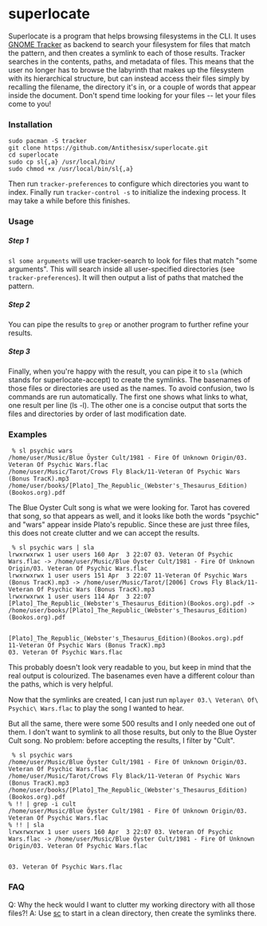 superlocate
===========

Superlocate is a program that helps browsing filesystems in the CLI. It uses [GNOME Tracker](https://wiki.gnome.org/Projects/Tracker) as backend to search your filesystem for files that match the pattern, and then creates a symlink to each of those results. Tracker searches in the contents, paths, and metadata of files. This means that the user no longer has to browse the labyrinth that makes up the filesystem with its hierarchical structure, but can instead access their files simply by recalling the filename, the directory it's in, or a couple of words that appear inside the document. Don't spend time looking for your files -- let your files come to you!

### Installation
```
sudo pacman -S tracker
git clone https://github.com/Antithesisx/superlocate.git
cd superlocate
sudo cp sl{,a} /usr/local/bin/
sudo chmod +x /usr/local/bin/sl{,a}
```

Then run `tracker-preferences` to configure which directories you want to index. Finally run `tracker-control -s` to initialize the indexing process. It may take a while before this finishes.

### Usage
##### Step 1
`sl some arguments` will use tracker-search to look for files that match "some arguments". This will search inside all user-specified directories (see `tracker-preferences`). It will then output a list of paths that matched the pattern.

##### Step 2
You can pipe the results to `grep` or another program to further refine your results.

##### Step 3
Finally, when you're happy with the result, you can pipe it to `sla` (which stands for superlocate-accept) to create the symlinks. The basenames of those files or directories are used as the names. To avoid confusion, two ls commands are run automatically. The first one shows what links to what, one result per line (ls -l). The other one is a concise output that sorts the files and directories by order of last modification date.

### Examples
```
 % sl psychic wars
/home/user/Music/Blue Öyster Cult/1981 - Fire Of Unknown Origin/03. Veteran Of Psychic Wars.flac
/home/user/Music/Tarot/Crows Fly Black/11-Veteran Of Psychic Wars (Bonus TracK).mp3
/home/user/books/[Plato]_The_Republic_(Webster's_Thesaurus_Edition)(Bookos.org).pdf
```

The Blue Oyster Cult song is what we were looking for. Tarot has covered that song, so that appears as well, and it looks like both the words "psychic" and "wars" appear inside Plato's republic. Since these are just three files, this does not create clutter and we can accept the results.

```
 % sl psychic wars | sla
lrwxrwxrwx 1 user users 160 Apr  3 22:07 03. Veteran Of Psychic Wars.flac -> /home/user/Music/Blue Öyster Cult/1981 - Fire Of Unknown Origin/03. Veteran Of Psychic Wars.flac
lrwxrwxrwx 1 user users 151 Apr  3 22:07 11-Veteran Of Psychic Wars (Bonus TracK).mp3 -> /home/user/Music/Tarot/[2006] Crows Fly Black/11-Veteran Of Psychic Wars (Bonus TracK).mp3
lrwxrwxrwx 1 user users 114 Apr  3 22:07 [Plato]_The_Republic_(Webster's_Thesaurus_Edition)(Bookos.org).pdf -> /home/user/books/[Plato]_The_Republic_(Webster's_Thesaurus_Edition)(Bookos.org).pdf


[Plato]_The_Republic_(Webster's_Thesaurus_Edition)(Bookos.org).pdf  11-Veteran Of Psychic Wars (Bonus TracK).mp3
03. Veteran Of Psychic Wars.flac
```
This probably doesn't look very readable to you, but keep in mind that the real output is colourized. The basenames even have a different colour than the paths, which is very helpful.

Now that the symlinks are created, I can just run `mplayer 03.\ Veteran\ Of\ Psychic\ Wars.flac` to play the song I wanted to hear.

But all the same, there were some 500 results and I only needed one out of them. I don't want to symlink to all those results, but only to the Blue Oyster Cult song. No problem: before accepting the results, I filter by "Cult".

```
 % sl psychic wars
/home/user/Music/Blue Öyster Cult/1981 - Fire Of Unknown Origin/03. Veteran Of Psychic Wars.flac
/home/user/Music/Tarot/Crows Fly Black/11-Veteran Of Psychic Wars (Bonus TracK).mp3
/home/user/books/[Plato]_The_Republic_(Webster's_Thesaurus_Edition)(Bookos.org).pdf
% !! | grep -i cult
/home/user/Music/Blue Öyster Cult/1981 - Fire Of Unknown Origin/03. Veteran Of Psychic Wars.flac
% !! | sla
lrwxrwxrwx 1 user users 160 Apr  3 22:07 03. Veteran Of Psychic Wars.flac -> /home/user/Music/Blue Öyster Cult/1981 - Fire Of Unknown Origin/03. Veteran Of Psychic Wars.flac


03. Veteran Of Psychic Wars.flac
```

### FAQ
Q: Why the heck would I want to clutter my working directory with all those files?!
A: Use [sc](https://github.com/Antithesisx/sc) to start in a clean directory, then create the symlinks there.


